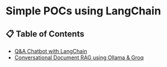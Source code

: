 # Simple POCs using LangChain

## 📋 Table of Contents

- [Q&A Chatbot with LangChain](./Q-n-A-chatbot-with-langchain/ReadMe.md)
- [Conversational Document RAG using Ollama & Groq](./conversational-document-rag-using-ollama-groq/ReadMe.md)
